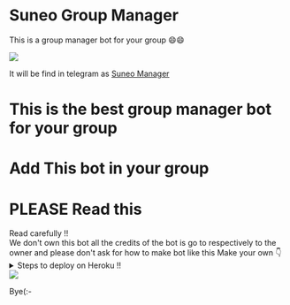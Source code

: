 # Suneo Group Manager
 This is a group manager bot for your group
 😄😄
<summary> </summary>
<img src="https://telegra.ph/file/4233b9a65aadbdf2cd682.jpg" />

It will be find in telegram as [Suneo Manager](https://t.me/SuneoManagerbot)

# This is the best group manager bot for your group
# Add This bot in your group
# PLEASE Read this
<summary> Read carefully !! </summary>
We don't own this bot all the credits of the bot is go to respectively to the owner and please don't ask for how to make bot like this </details>
Make your own 👇
<details>
  <summary> Steps to deploy on Heroku !! </summary>

```
 details, Deploy!
1st fork kro fir main.py me changes kro fir heroku se manually deploy krlo
Fir web ko off kro aur worker ko on kro fir agar koi error mile to
Reveal config vars me jaao port ko delete krdo aur wheebook ko bhi the. WAIT 2-3 aur bot start🥰
Deploy link 👇
```
[![Deploy](https://www.herokucdn.com/deploy/button.svg)](https://heroku.com/deploy?template=https%3A%2F%2Fgithub.com%2Fdeepanshu143%2FSuneo.git)
</details>
<summary> </summary>
<img src="https://telegra.ph/file/1b3fe25b041acbe97a23f.jpg" />

Bye(:-
